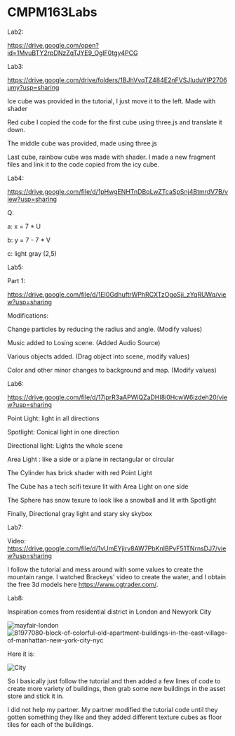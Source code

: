 # CMPM163Labs

Lab2:

https://drive.google.com/open?id=1MvuBTY2rpDNzZqTJYE9_OglF0tgy4PCG

Lab3:

https://drive.google.com/drive/folders/1BJhVvqTZ484E2nFVSJluduYIP2706umy?usp=sharing

Ice cube was provided in the tutorial, I just move it to the left. Made with shader

Red cube I copied the code for the first cube using three.js and translate it down.

The middle cube was provided, made using three.js

Last cube, rainbow cube was made with shader. I made a new fragment files and link it to the code copied from the icy cube.

Lab4:

https://drive.google.com/file/d/1pHwgENHTnDBqLwZTcaSpSnj4BtmrdV7B/view?usp=sharing

Q:

a: x = 7 * U

b: y = 7 - 7 * V

c: light gray (2,5)

Lab5:

Part 1:

https://drive.google.com/file/d/1EI0GdhuftrWPhRCXTzOgoSji_zYqRUWq/view?usp=sharing

Modifications:

Change particles by reducing the radius and angle. (Modify values)

Music added to Losing scene. (Added Audio Source)

Various objects added. (Drag object into scene, modify values)

Color and other minor changes to background and map. (Modify values)

Lab6:

https://drive.google.com/file/d/17iprR3aAPWiQZaDHI8i0HcwW6izdeh20/view?usp=sharing

Point Light: light in all directions

Spotlight: Conical light in one direction 

Directional light: Lights the whole scene

Area Light : like a side or a plane in rectangular or circular

The Cylinder has brick shader with red Point Light

The Cube has a tech scifi texure lit with Area Light on one side

The Sphere has snow texure to look like a snowball and lit with Spotlight

Finally, Directional gray light and stary sky skybox

Lab7:

Video: https://drive.google.com/file/d/1vUmEYjirv8AW7PbKnIBPvF51TNrnsDJ7/view?usp=sharing

I follow the tutorial and mess around with some values to create the mountain range. I watched Brackeys' video to create the water, and I obtain the free 3d models here https://www.cgtrader.com/.

Lab8:

Inspiration comes from residential district in London and Newyork City

![mayfair-london](https://user-images.githubusercontent.com/63587556/82962629-96e80700-9f75-11ea-864d-446bfba9ce48.jpg)
![81977080-block-of-colorful-old-apartment-buildings-in-the-east-village-of-manhattan-new-york-city-nyc](https://user-images.githubusercontent.com/63587556/82962643-a5362300-9f75-11ea-9b9a-4004a1734b0c.jpg)

Here it is:

![City](https://user-images.githubusercontent.com/63587556/82962680-baab4d00-9f75-11ea-8f7a-4b2d71e62af7.PNG)

So I basically just follow the tutorial and then added a few lines of code to create more variety of buildings, then grab some new buildings in the asset store and stick it in.

I did not help my partner. My partner modified the tutorial code until they gotten something they like and they added different texture cubes as floor tiles for each of the buildings.
